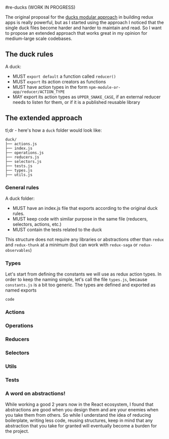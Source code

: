 #re-ducks (WORK IN PROGRESS)

The original proposal for the [ducks modular approach](https://github.com/erikras/ducks-modular-redux) in building redux apps is really powerful, but as I started using the approach I noticed that the single duck files become harder and harder to maintain and read. So I want to propose an extended approach that works great in my opinion for medium-large scale codebases.

## The duck rules
A duck:
* MUST `export default` a function called `reducer()`
* MUST `export` its action creators as functions
* MUST have action types in the form `npm-module-or-app/reducer/ACTION_TYPE`
* MAY export its action types as `UPPER_SNAKE_CASE`, if an external reducer needs to listen for them, or if it is a published reusable library

## The extended approach
tl;dr - here's how a `duck` folder would look like:
```
duck/
├── actions.js
├── index.js
├── operations.js
├── reducers.js
├── selectors.js
├── tests.js
├── types.js
├── utils.js
```

### General rules
A duck folder:
* MUST have an index.js file that exports according to the original duck rules.
* MUST keep code with similar purpose in the same file (reducers, selectors, actions, etc.)
* MUST contain the tests related to the duck

This structure does not require any libraries or abstractions other than `redux` and `redux-thunk` at a minimum (but can work with `redux-saga` or `redux-observables`)

### Types
Let's start from defining the constants we will use as redux action types. In order to keep the naming simple, let's call the file `types.js`, because `constants.js` is a bit too generic.
The types are defined and exported as named exports
```
code
```

### Actions

### Operations

### Reducers

### Selectors

### Utils

### Tests

### A word on abstractions!
While working a good 2 years now in the React ecosystem, I found that abstractions are good when you design them and are your enemies when you take them from others. So while I understand the idea of reducing boilerplate, writing less code, reusing structures, keep in mind that any abstraction that you take for granted will eventually become a burden for the project.
